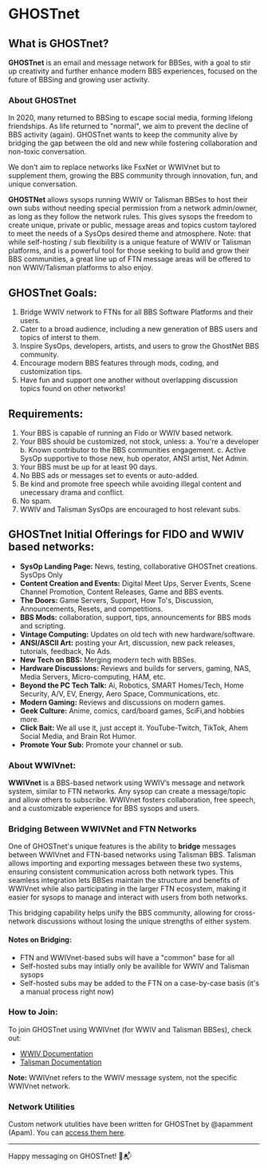 # GHOSTnet

## What is GHOSTnet?

**GHOSTnet** is an email and message network for BBSes, with a goal to stir up creativity and further enhance modern BBS experiences, focused on the future of BBSing and growing user activity.

### About GHOSTnet
In 2020, many returned to BBSing to escape social media, forming lifelong friendships. As life returned to "normal", we aim to prevent the decline of BBS activity (again). GHOSTnet wants to keep the community alive by bridging the gap between the old and new while fostering collaboration and non-toxic conversation.

We don't aim to replace networks like FsxNet or WWIVnet but to supplement them, growing the BBS community through innovation, fun, and unique conversation.

**GHOSTNet** allows sysops running WWIV or Talisman BBSes to host their own subs without needing special permission from a network admin/owner, as long as they follow the network rules. This gives sysops the freedom to create unique, private or public, message areas and topics custom taylored to meet the needs of a SysOps desired theme and atmosphere. Note: that while self-hosting / sub flexibility is a unique feature of WWIV or Talisman platforms, and is a powerful tool for those seeking to build and grow their BBS communities, a great line up of FTN message areas will be offered to non WWIV/Talisman platforms to also enjoy.

## GHOSTnet Goals:

1. Bridge WWIV network to FTNs for all BBS Software Platforms and their users.
2. Cater to a broad audience, including a new generation of BBS users and topics of interst to them.
3. Inspire SysOps, developers, artists, and users to grow the GhostNet BBS community.
4. Encourage modern BBS features through mods, coding, and customization tips.
5. Have fun and support one another without overlapping discussion topics found on other networks!

## Requirements:
1. Your BBS is capable of running an Fido or WWIV based network.
2. Your BBS should be customized, not stock, unless:
    a. You're a developer
    b. Known contributor to the BBS communities engagement.
    c. Active SysOp supportive to those new, hub operator, ANSI artist, Net Admin.
5. Your BBS must be up for at least 90 days.
6. No BBS ads or messages set to events or auto-added.
7. Be kind and promote free speech while avoiding illegal content and unecessary drama and conflict.
8. No spam.
9. WWIV and Talisman SysOps are encouraged to host relevant subs.

## GHOSTnet Initial Offerings for FIDO and WWIV based networks:

- **SysOp Landing Page:** News, testing, collaborative GHOSTnet creations. SysOps Only
- **Content Creation and Events:** Digital Meet Ups, Server Events, Scene Channel Promotion, Content Releases, Game and BBS events.
- **The Doors:** Game Servers, Support, How To's, Discussion, Announcements, Resets, and competitions.
- **BBS Mods:** collaboration, support, tips, announcements for BBS mods and scripting.
- **Vintage Computing:** Updates on old tech with new hardware/software.
- **ANSI/ASCII Art:** posting your Art, discussion, new pack releases, tutorials, feedback, No Ads.
- **New Tech on BBS:** Merging modern tech with BBSes.
- **Hardware Discussions:** Reviews and builds for servers, gaming, NAS, Media Servers, Micro-computing, HAM, etc.
- **Beyond the PC Tech Talk:** Ai, Robotics, SMART Homes/Tech, Home Security, A/V, EV, Energy, Aero Space, Communications, etc.
- **Modern Gaming:** Reviews and discussions on modern games.
- **Geek Culture:** Anime, comics, card/board games, SciFi,and hobbies more.
- **Click Bait:**  We all use it, just accept it.  YouTube-Twitch, TikTok, Ahem Social Media, and Brain Rot Humor.
- **Promote Your Sub:** Promote your channel or sub.

### About WWIVnet:

**WWIVnet** is a BBS-based network using WWIV’s message and network system, similar to FTN networks. Any sysop can create a message/topic and allow others to subscribe. WWIVnet fosters collaboration, free speech, and a customizable experience for BBS sysops and users.

### Bridging Between WWIVNet and FTN Networks

One of GHOSTnet's unique features is the ability to **bridge** messages between WWIVnet and FTN-based networks using Talisman BBS. Talisman allows importing and exporting messages between these two systems, ensuring consistent communication across both network types. This seamless integration lets BBSes maintain the structure and benefits of WWIVnet while also participating in the larger FTN ecosystem, making it easier for sysops to manage and interact with users from both networks. 

This bridging capability helps unify the BBS community, allowing for cross-network discussions without losing the unique strengths of either system.

#### Notes on Bridging:
- FTN and WWIVnet-based subs will have a "common" base for all
- Self-hosted subs may intially only be availible for WWIV and Talisman sysops
- Self-hosted subs may be added to the FTN on a case-by-case basis (it's a manual process right now)

### How to Join:

To join GHOSTnet using WWIVnet (for WWIV and Talisman BBSes), check out:
- [WWIV Documentation](https://docs.wwivbbs.org)
- [Talisman Documentation](https://talismanbbs.com/docs)

**Note:** WWIVnet refers to the WWIV message system, not the specific WWIVnet network.

### Network Utilities

Custom network utulities have been written for GHOSTnet by @apamment (Apam). You can [access them here](https://github.com/apamment/ghostup).

---

Happy messaging on GHOSTnet! 🚀📬
